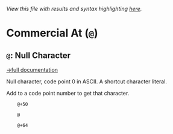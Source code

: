 *View this file with results and syntax highlighting [here](https://mlochbaum.github.io/BQN/help/nullcharacter.html).*

# Commercial At (`@`)

## `@`: Null Character
[→full documentation](../doc/syntax.md#constants)

Null character, code point 0 in ASCII. A shortcut character literal.

Add to a code point number to get that character.


        @+50

        @

        @+64
